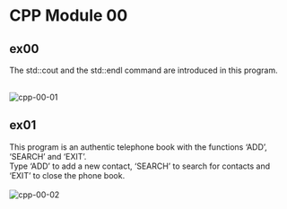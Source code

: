 # CPP Module 00
## ex00
The std::cout and the std::endl command are introduced in this program. <br> <br>

![cpp-00-01](https://github.com/RanniSch/CPP/assets/104382315/e2eff442-fecd-45fe-8901-bd84b108c7cc)

## ex01
This program is an authentic telephone book with the functions ‘ADD’, ‘SEARCH’ and ‘EXIT’. <br>
Type ‘ADD’ to add a new contact, ‘SEARCH’ to search for contacts and ‘EXIT’ to close the phone book. <br> <br>
![cpp-00-02](https://github.com/RanniSch/CPP/assets/104382315/f5eb7ca7-92a2-4ef5-822b-010133e3beb9)
